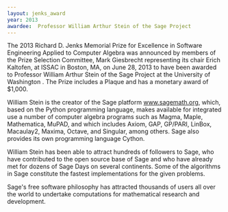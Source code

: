 ```yaml
---
layout: jenks_award
year: 2013
awardee:  Professor William Arthur Stein of the Sage Project
---
```


The 2013 Richard D. Jenks Memorial Prize for Excellence in Software Engineering Applied to Computer Algebra was announced by members of the Prize Selection Committee, Mark Giesbrecht representing its chair Erich Kaltofen, at ISSAC in Boston, MA, on June 28, 2013 to have been awarded to Professor William Arthur Stein of the Sage Project at the University of Washington . The Prize includes a Plaque and has a monetary award of $1,000.

William Stein is the creator of the Sage platform www.sagemath.org, which, based on the Python programming language, makes available for integrated use a number of computer algebra programs such as Magma, Maple, Mathematica, MuPAD, and which includes Axiom, GAP, GP/PARI, LinBox, Macaulay2, Maxima, Octave, and Singular, among others. Sage also provides its own programming language Cython.

William Stein has been able to attract hundreds of followers to Sage, who have contributed to the open source base of Sage and who have already met for dozens of Sage Days on several continents. Some of the algorithms in Sage constitute the fastest implementations for the given problems.

Sage's free software philosophy has attracted thousands of users all over the world to undertake computations for mathematical research and development.